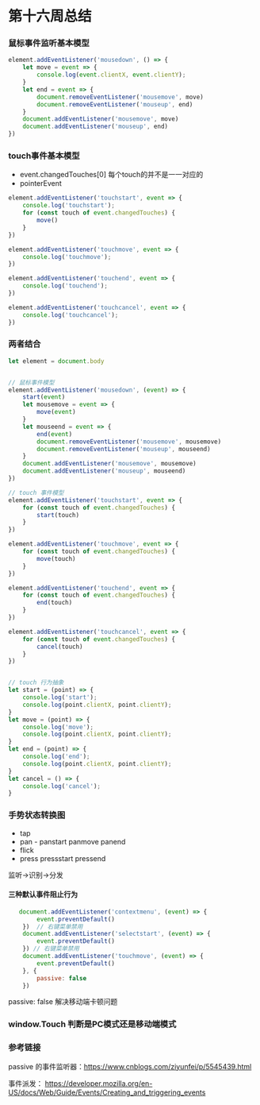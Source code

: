 # 第十六周总结

### 鼠标事件监听基本模型

```js
element.addEventListener('mousedown', () => {
    let move = event => {
        console.log(event.clientX, event.clientY);
    }
    let end = event => {
        document.removeEventListener('mousemove', move)
        document.removeEventListener('mouseup', end)
    }
    document.addEventListener('mousemove', move)
    document.addEventListener('mouseup', end)
})
```

### touch事件基本模型

+ event.changedTouches[0] 每个touch的并不是一一对应的
+ pointerEvent

```js
element.addEventListener('touchstart', event => {
    console.log('touchstart');
    for (const touch of event.changedTouches) {
        move()
    }
})

element.addEventListener('touchmove', event => {
    console.log('touchmove');
})

element.addEventListener('touchend', event => {
    console.log('touchend');
})

element.addEventListener('touchcancel', event => {
    console.log('touchcancel');
})
```

### 两者结合

```js
let element = document.body


// 鼠标事件模型
element.addEventListener('mousedown', (event) => {
    start(event)
    let mousemove = event => {
        move(event)
    }
    let mouseend = event => {
        end(event)
        document.removeEventListener('mousemove', mousemove)
        document.removeEventListener('mouseup', mouseend)
    }
    document.addEventListener('mousemove', mousemove)
    document.addEventListener('mouseup', mouseend)
})

// touch 事件模型
element.addEventListener('touchstart', event => {
    for (const touch of event.changedTouches) {
        start(touch)
    }
})

element.addEventListener('touchmove', event => {
    for (const touch of event.changedTouches) {
        move(touch)
    }
})

element.addEventListener('touchend', event => {
    for (const touch of event.changedTouches) {
        end(touch)
    }
})

element.addEventListener('touchcancel', event => {
    for (const touch of event.changedTouches) {
        cancel(touch)
    }
})


// touch 行为抽象
let start = (point) => {
    console.log('start');
    console.log(point.clientX, point.clientY);
}
let move = (point) => {
    console.log('move');
    console.log(point.clientX, point.clientY);
}
let end = (point) => {
    console.log('end');
    console.log(point.clientX, point.clientY);
}
let cancel = () => {
    console.log('cancel');
}
```

### 手势状态转换图

+ tap
+ pan - panstart panmove panend
+ flick
+ press pressstart pressend


监听->识别->分发

#### 三种默认事件阻止行为

```js
   document.addEventListener('contextmenu', (event) => {
        event.preventDefault()
    })  // 右键菜单禁用
    document.addEventListener('selectstart', (event) => {
        event.preventDefault()
    }) // 右键菜单禁用
    document.addEventListener('touchmove', (event) => {
        event.preventDefault()
    }, {
        passive: false
    })
```

passive: false 解决移动端卡顿问题

### window.Touch 判断是PC模式还是移动端模式

### 参考链接

passive 的事件监听器：https://www.cnblogs.com/ziyunfei/p/5545439.html

事件派发： https://developer.mozilla.org/en-US/docs/Web/Guide/Events/Creating_and_triggering_events

